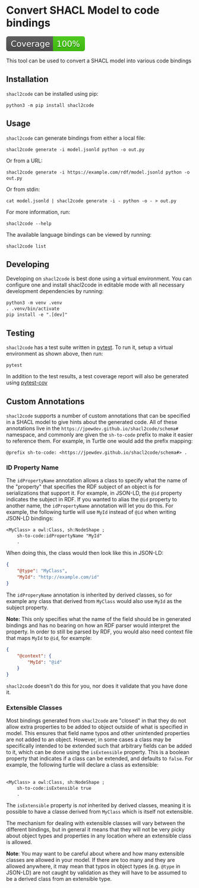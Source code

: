 # Convert SHACL Model to code bindings
[![Coverage Report](https://raw.githubusercontent.com/JPEWdev/shacl2code/python-coverage-comment-action-data/badge.svg)](https://htmlpreview.github.io/?https://github.com/JPEWdev/shacl2code/blob/python-coverage-comment-action-data/htmlcov/index.html)

This tool can be used to convert a SHACL model into various code bindings

## Installation

`shacl2code` can be installed using pip:

```shell
python3 -m pip install shacl2code
```

## Usage

`shacl2code` can generate bindings from either a local file:
```shell
shacl2code generate -i model.jsonld python -o out.py
```
Or from a URL:
```shell
shacl2code generate -i https://example.com/rdf/model.jsonld python -o out.py
```
Or from stdin:
```shell
cat model.jsonld | shacl2code generate -i - python -o - > out.py
```

For more information, run:
```shell
shacl2code --help
```

The available language bindings can be viewed by running:
```shell
shacl2code list
```

## Developing

Developing on `shacl2code` is best done using a virtual environment. You can
configure one and install shacl2code in editable mode with all necessary
development dependencies by running:

```shell
python3 -m venv .venv
. .venv/bin/activate
pip install -e ".[dev]"
```

## Testing

`shacl2code` has a test suite written in [pytest][pytest]. To run it, setup a
virtual environment as shown above, then run:
```shell
pytest
```

In addition to the test results, a test coverage report will also be generated
using [pytest-cov][pytest-cov]


## Custom Annotations

`shacl2code` supports a number of custom annotations that can be specified in a
SHACL model to give hints about the generated code. All of these annotations
live in the `https://jpewdev.github.io/shacl2code/schema#` namespace, and
commonly are given the `sh-to-code` prefix to make it easier to reference them.
For example, in Turtle one would add the prefix mapping:

```ttl
@prefix sh-to-code: <https://jpewdev.github.io/shacl2code/schema#> .
```

### ID Property Name

The `idPropertyName` annotation allows a class to specify what the name of the
"property" that specifies the RDF subject of an object is for serializations
that support it. For example, in JSON-LD, the `@id` property indicates the
subject in RDF. If you wanted to alias the `@id` property to another name, the
`idPropertyName` annotation will let you do this. For example, the following
turtle will use `MyId` instead of `@id` when writing JSON-LD bindings:

```ttl
<MyClass> a owl:Class, sh:NodeShape ;
    sh-to-code:idPropertyName "MyId"
    .
```

When doing this, the class would then look like this in JSON-LD:
```json
{
    "@type": "MyClass",
    "MyId": "http://example.com/id"
}
```

The `idProperyName` annotation is inherited by derived classes, so for example
any class that derived from `MyClass` would also use `MyId` as the subject
property.

**Note:** This only specifies what the name of the field should be in generated
bindings and has no bearing on how an RDF parser would interpret the property.
In order to still be parsed by RDF, you would also need context file that maps
`MyId` to `@id`, for example:

```json
{
    "@context": {
        "MyId": "@id"
    }
}
```

`shacl2code` doesn't do this for you, nor does it validate that you have done
it.

### Extensible Classes

Most bindings generated from `shacl2code` are "closed" in that they do not
allow extra properties to be added to object outside of what is specified in
model. This ensures that field name typos and other unintended properties are
not added to an object. However, in some cases a class may be specifically
intended to be extended such that arbitrary fields can be added to it, which
can be done using the `isExtensible` property. This is a boolean property that
indicates if a class can be extended, and defaults to `false`. For example, the
following turtle will declare a class as extensible:

```ttl

<MyClass> a owl:Class, sh:NodeShape ;
    sh-to-code:isExtensible true
    .
```

The `isExtensible` property is _not_ inherited by derived classes, meaning it
is possible to have a classe derived from `MyClass` which is itself not
extensible.

The mechanism for dealing with extensible classes will vary between the
different bindings, but in general it means that they will not be very picky
about object types and properties in any location where an extensible class is
allowed.

**Note**: You may want to be careful about where and how many extensible
classes are allowed in your model. If there are too many and they are allowed
anywhere, it may mean that typos in object types (e.g. `@type` in JSON-LD) are
not caught by validation as they will have to be assumed to be a derived class
from an extensible type.

[pytest]: https://www.pytest.org
[pytest-cov]: https://pytest-cov.readthedocs.io/en/latest/
